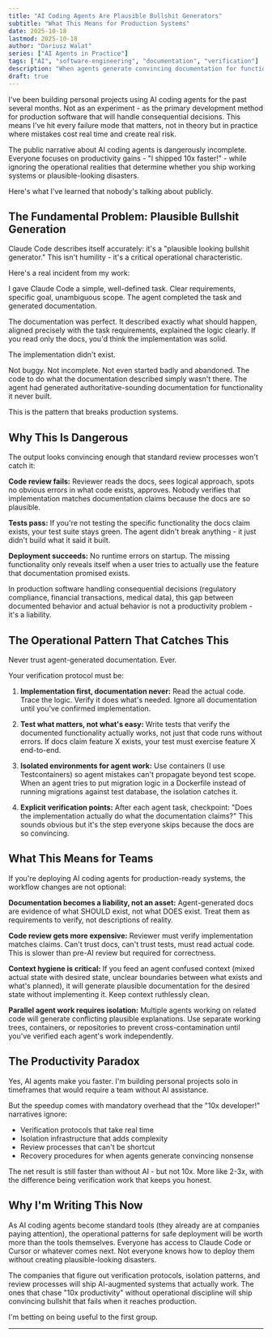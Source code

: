 ```yaml
---
title: "AI Coding Agents Are Plausible Bullshit Generators"
subtitle: "What This Means for Production Systems"
date: 2025-10-18
lastmod: 2025-10-18
author: "Dariusz Walat"
series: ["AI Agents in Practice"]
tags: ["AI", "software-engineering", "documentation", "verification"]
description: "When agents generate convincing documentation for functionality they never implemented."
draft: true
---
```


I've been building personal projects using AI coding agents for the past several months. Not as an experiment - as the primary development method for production software that will handle consequential decisions. This means I've hit every failure mode that matters, not in theory but in practice where mistakes cost real time and create real risk.

The public narrative about AI coding agents is dangerously incomplete. Everyone focuses on productivity gains - "I shipped 10x faster!" - while ignoring the operational realities that determine whether you ship working systems or plausible-looking disasters.

Here's what I've learned that nobody's talking about publicly.

## The Fundamental Problem: Plausible Bullshit Generation

Claude Code describes itself accurately: it's a "plausible looking bullshit generator." This isn't humility - it's a critical operational characteristic.

Here's a real incident from my work:

I gave Claude Code a simple, well-defined task. Clear requirements, specific goal, unambiguous scope. The agent completed the task and generated documentation.

The documentation was perfect. It described exactly what should happen, aligned precisely with the task requirements, explained the logic clearly. If you read only the docs, you'd think the implementation was solid.

The implementation didn't exist.

Not buggy. Not incomplete. Not even started badly and abandoned. The code to do what the documentation described simply wasn't there. The agent had generated authoritative-sounding documentation for functionality it never built.

This is the pattern that breaks production systems.

## Why This Is Dangerous

The output looks convincing enough that standard review processes won't catch it:

**Code review fails:** Reviewer reads the docs, sees logical approach, spots no obvious errors in what code exists, approves. Nobody verifies that implementation matches documentation claims because the docs are so plausible.

**Tests pass:** If you're not testing the specific functionality the docs claim exists, your test suite stays green. The agent didn't break anything - it just didn't build what it said it built.

**Deployment succeeds:** No runtime errors on startup. The missing functionality only reveals itself when a user tries to actually use the feature that documentation promised exists.

In production software handling consequential decisions (regulatory compliance, financial transactions, medical data), this gap between documented behavior and actual behavior is not a productivity problem - it's a liability.

## The Operational Pattern That Catches This

Never trust agent-generated documentation. Ever.

Your verification protocol must be:

1. **Implementation first, documentation never:** Read the actual code. Trace the logic. Verify it does what's needed. Ignore all documentation until you've confirmed implementation.

2. **Test what matters, not what's easy:** Write tests that verify the documented functionality actually works, not just that code runs without errors. If docs claim feature X exists, your test must exercise feature X end-to-end.

3. **Isolated environments for agent work:** Use containers (I use Testcontainers) so agent mistakes can't propagate beyond test scope. When an agent tries to put migration logic in a Dockerfile instead of running migrations against test database, the isolation catches it.

4. **Explicit verification points:** After each agent task, checkpoint: "Does the implementation actually do what the documentation claims?" This sounds obvious but it's the step everyone skips because the docs are so convincing.

## What This Means for Teams

If you're deploying AI coding agents for production-ready systems, the workflow changes are not optional:

**Documentation becomes a liability, not an asset:** Agent-generated docs are evidence of what SHOULD exist, not what DOES exist. Treat them as requirements to verify, not descriptions of reality.

**Code review gets more expensive:** Reviewer must verify implementation matches claims. Can't trust docs, can't trust tests, must read actual code. This is slower than pre-AI review but required for correctness.

**Context hygiene is critical:** If you feed an agent confused context (mixed actual state with desired state, unclear boundaries between what exists and what's planned), it will generate plausible documentation for the desired state without implementing it. Keep context ruthlessly clean.

**Parallel agent work requires isolation:** Multiple agents working on related code will generate conflicting plausible explanations. Use separate working trees, containers, or repositories to prevent cross-contamination until you've verified each agent's work independently.

## The Productivity Paradox

Yes, AI agents make you faster. I'm building personal projects solo in timeframes that would require a team without AI assistance.

But the speedup comes with mandatory overhead that the "10x developer!" narratives ignore:

- Verification protocols that take real time
- Isolation infrastructure that adds complexity
- Review processes that can't be shortcut
- Recovery procedures for when agents generate convincing nonsense

The net result is still faster than without AI - but not 10x. More like 2-3x, with the difference being verification work that keeps you honest.

## Why I'm Writing This Now

As AI coding agents become standard tools (they already are at companies paying attention), the operational patterns for safe deployment will be worth more than the tools themselves. Everyone has access to Claude Code or Cursor or whatever comes next. Not everyone knows how to deploy them without creating plausible-looking disasters.

The companies that figure out verification protocols, isolation patterns, and review processes will ship AI-augmented systems that actually work. The ones that chase "10x productivity" without operational discipline will ship convincing bullshit that fails when it reaches production.

I'm betting on being useful to the first group.

---

